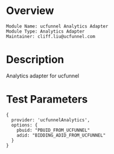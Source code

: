 # Overview

```
Module Name: ucfunnel Analytics Adapter
Module Type: Analytics Adapter
Maintainer: cliff.liu@ucfunnel.com
```

# Description

Analytics adapter for ucfunnel

# Test Parameters

```
{
  provider: 'ucfunnelAnalytics',
  options: {
    pbuid: "PBUID_FROM_UCFUNNEL"
    adid: "BIDDING_ADID_FROM_UCFUNNEL"
  }
}
```
